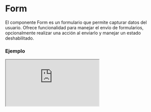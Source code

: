 # Form

El componente Form es un formulario que permite capturar datos del usuario. Ofrece funcionalidad para manejar el envío de formularios, opcionalmente realizar una acción al enviarlo y manejar un estado deshabilitado.

 

### Ejemplo

<iframe minHeightIframe="30dvh" src="https://fenextjs-component-storybook.vercel.app/iframe.html?args=&id=component-form--index&viewMode=story" />

### Importación

Para importar el componente Form, se puede hacer desde fenextjs

```tsx copy
import { Form } from "fenextjs";
```

### Parámetros

| Parámetro | Tipo | Requerido | Default | Descripcion |
| --------- | ---- | --------- | ------- | ----------- |
| id | string | no | '' | ID único para identificar el formulario, usado para personalizar la acción en eventos. |
| onSubmit | () =\> Promise\<void\> | no | async () =\> \{\} | Función personalizada que se ejecuta al enviar el formulario. Debe ser una función asíncrona que realice la acción de envío. |
| disabled | boolean | no | true | Indica si el formulario está deshabilitado, lo que previene la acción de envío. |
| className | string | no | '' | Clase CSS para personalizar el estilo del formulario. |
| children | ReactNode | no | undefined | Contenido o elementos dentro del formulario, típicamente los campos de entrada. |

### Eventos de tracking

Cuando el formulario tiene un 'id' definido y se envía correctamente, se registra un evento en el Data Layer.

| Evento | Descripción |
| --- | --- |
| form-\{id\} | Evento de tracking cuando se envía el formulario con un 'id' definido. |

### Storybook

Para ver el storybook del componente lo puede hacer con este [link](https://fenextjs-component-storybook.vercel.app/?path=/story/component-form--index)

### Usos

- Formulario básico

```tsx copy
<Form><InputText name="example" /></Form>
```

- Formulario con acción personalizada

```tsx copy
<Form onSubmit={async () => { console.log("Formulario enviado"); }}><InputText name="example" /></Form>
```

- Formulario deshabilitado

```tsx copy
<Form disabled={true}><InputText name="example" /></Form>
```

